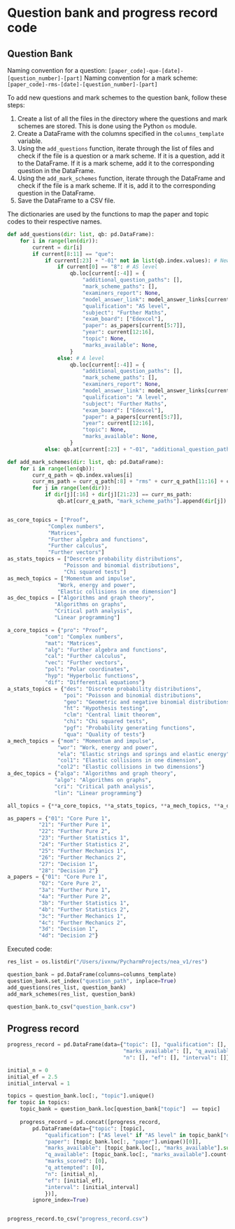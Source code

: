 # Question bank and progress record code
## Question Bank

Naming convention for a question: `[paper_code]-que-[date]-[question_number]-[part]`
Naming convention for a mark scheme: `[paper_code]-rms-[date]-[question_number]-[part]`

To add new questions and mark schemes to the question bank, follow these steps:
1. Create a list of all the files in the directory where the questions and mark schemes are stored. This is done using the Python `os` module.
2. Create a DataFrame with the columns specified in the `columns_template` variable.
3. Using the `add_questions` function, iterate through the list of files and check if the file is a question or a mark scheme. If it is a question, add it to the DataFrame. If it is a mark scheme, add it to the corresponding question in the DataFrame.
4. Using the `add_mark_schemes` function, iterate through the DataFrame and check if the file is a mark scheme. If it is, add it to the corresponding question in the DataFrame.
5. Save the DataFrame to a CSV file.

The dictionaries are used by the functions to map the paper and topic codes to their respective names.

```python
def add_questions(dir: list, qb: pd.DataFrame):
    for i in range(len(dir)):
        current = dir[i]
        if current[8:11] == "que":
            if current[:23] + "-01" not in list(qb.index.values): # New question
                if current[0] == "8": # AS level
                    qb.loc[current[:-4]] = {
                        "additional_question_paths": [],
                        "mark_scheme_paths": [],
                        "examiners_report": None,
                        "model_answer_link": model_answer_links[current[:8] + current[12:16]],
                        "qualification": "AS level",
                        "subject": "Further Maths",
                        "exam_board": ["Edexcel"],
                        "paper": as_papers[current[5:7]],
                        "year": current[12:16],
                        "topic": None,
                        "marks_available": None,
                    }
                else: # A level
                    qb.loc[current[:-4]] = {
                        "additional_question_paths": [],
                        "mark_scheme_paths": [],
                        "examiners_report": None,
                        "model_answer_link": model_answer_links[current[:8] + current[12:16]],
                        "qualification": "A level",
                        "subject": "Further Maths",
                        "exam_board": ["Edexcel"],
                        "paper": a_papers[current[5:7]],
                        "year": current[12:16],
                        "topic": None,
                        "marks_available": None,
                    }
            else: qb.at[current[:23] + "-01", "additional_question_paths"].append(current)

```

```python
def add_mark_schemes(dir: list, qb: pd.DataFrame):
    for i in range(len(qb)):
        curr_q_path = qb.index.values[i]
        curr_ms_path = curr_q_path[:8] + "rms" + curr_q_path[11:16] + curr_q_path[21:23]
        for j in range(len(dir)):
            if dir[j][:16] + dir[j][21:23] == curr_ms_path:
                qb.at[curr_q_path, "mark_scheme_paths"].append(dir[j])
```

```python

as_core_topics = ["Proof",
             "Complex numbers",
             "Matrices",
             "Further algebra and functions",
             "Further calculus",
             "Further vectors"]
as_stats_topics = ["Descrete probability distributions",
                  "Poisson and binomial distributions",
                  "Chi squared tests"]
as_mech_topics = ["Momentum and impulse",
                "Work, energy and power",
                "Elastic collisions in one dimension"]
as_dec_topics = ["Algorithms and graph theory",
               "Algorithms on graphs",
               "Critical path analysis",
               "Linear programming"]

a_core_topics = {"pro": "Proof",
            "com": "Complex numbers",
            "mat": "Matrices",
            "alg": "Further algebra and functions",
            "cal": "Further calculus",
            "vec": "Further vectors",
            "pol": "Polar coordinates",
            "hyp": "Hyperbolic functions",
            "dif": "Differential equations"}
a_stats_topics = {"des": "Discrete probability distributions",
                  "poi": "Poisson and binomial distributions",
                  "geo": "Geometric and negative binomial distributions",
                  "ht": "Hypothesis testing",
                  "clm": "Central limit theorem",
                  "chi": "Chi squared tests",
                  "pgf": "Probability generating functions",
                  "qua": "Quality of tests"}
a_mech_topics = {"mom": "Momentum and impulse",
                "wor": "Work, energy and power",
                "ela": "Elastic strings and springs and elastic energy",
                "col1": "Elastic collisions in one dimension",
                "col2": "Elastic collisions in two dimensions"}
a_dec_topics = {"alga": "Algorithms and graph theory",
               "algo": "Algorithms on graphs",
               "cri": "Critical path analysis",
               "lin": "Linear programming"}

all_topics = {**a_core_topics, **a_stats_topics, **a_mech_topics, **a_dec_topics}
```

```python
as_papers = {"01": "Core Pure 1",
          "21": "Further Pure 1",
          "22": "Further Pure 2",
          "23": "Further Statistics 1",
          "24": "Further Statistics 2",
          "25": "Further Mechanics 1",
          "26": "Further Mechanics 2",
          "27": "Decision 1",
          "28": "Decision 2"}
a_papers = {"01": "Core Pure 1",
          "02": "Core Pure 2",
          "3a": "Further Pure 1",
          "4a": "Further Pure 2",
          "3b": "Further Statistics 1",
          "4b": "Further Statistics 2",
          "3c": "Further Mechanics 1",
          "4c": "Further Mechanics 2",
          "3d": "Decision 1",
          "4d": "Decision 2"}
```

Executed code:
```python
res_list = os.listdir("/Users/ivxnw/PycharmProjects/nea_v1/res")

question_bank = pd.DataFrame(columns=columns_template)
question_bank.set_index("question_path", inplace=True)
add_questions(res_list, question_bank)
add_mark_schemes(res_list, question_bank)

question_bank.to_csv("question_bank.csv")
```

## Progress record

```python
progress_record = pd.DataFrame(data={"topic": [], "qualification": [], "paper": [],
                                     "marks_available": [], "q_available": [], "marks_scored": [], "q_attempted": [],
                                     "n": [], "ef": [], "interval": []})

initial_n = 0
initial_ef = 2.5
initial_interval = 1

topics = question_bank.loc[:, "topic"].unique()
for topic in topics:
    topic_bank = question_bank.loc[question_bank["topic"]  == topic]
    
    progress_record = pd.concat([progress_record,
        pd.DataFrame(data={"topic": [topic],
            "qualification": ["AS level" if "AS level" in topic_bank["qualification"].unique() else "A level"],
            "paper": [topic_bank.loc[:, "paper"].unique()[0]],
            "marks_available": [topic_bank.loc[:, "marks_available"].sum()],
            "q_available": [topic_bank.loc[:, "marks_available"].count()],
            "marks_scored": [0],
            "q_attempted": [0],
            "n": [initial_n],
            "ef": [initial_ef],
            "interval": [initial_interval]
            })],
        ignore_index=True)


progress_record.to_csv("progress_record.csv")
```